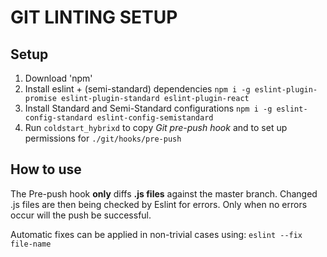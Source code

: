 # GIT LINTING SETUP

## Setup
1. Download 'npm'
2. Install eslint + (semi-standard) dependencies `npm i -g eslint-plugin-promise eslint-plugin-standard eslint-plugin-react`
3. Install Standard and Semi-Standard configurations `npm i -g eslint-config-standard eslint-config-semistandard`
4. Run `coldstart_hybrixd` to copy *Git pre-push hook* and to set up permissions for `./git/hooks/pre-push`

## How to use
The Pre-push hook **only** diffs **.js files** against the master branch. Changed .js files are then being checked by Eslint for errors. Only when no errors occur will the push be successful.

Automatic fixes can be applied in non-trivial cases using:
`eslint --fix file-name`